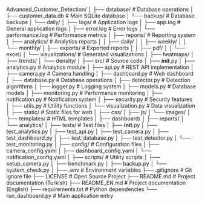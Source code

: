 Advanced_Customer_Detection/
│
├── database/                      # Database operations
│   ├── customer_data.db          # Main SQLite database
│   └── backup/                   # Database backups
│       └── daily/
│
├── logs/                         # Application logs
│   ├── app.log                   # General application logs
│   ├── error.log                # Error logs
│   └── performance.log          # Performance metrics
│
├── reports/                      # Reporting system
│   ├── analytics/               # Analytics reports
│   │   ├── daily/
│   │   ├── weekly/
│   │   └── monthly/
│   ├── exports/                # Exported reports
│   │   ├── pdf/
│   │   └── excel/
│   └── visualizations/         # Generated visualizations
│       ├── heatmaps/
│       ├── trends/
│       └── density/
│
├── src/                         # Source code
│   ├── __init__.py
│   ├── analytics.py            # Analytics module
│   ├── api.py                 # REST API implementation
│   ├── camera.py              # Camera handling
│   ├── dashboard.py           # Web dashboard
│   ├── database.py            # Database operations
│   ├── detector.py            # Detection algorithms
│   ├── logger.py              # Logging system
│   ├── models.py              # Database models
│   ├── monitoring.py          # Performance monitoring
│   ├── notification.py        # Notification system
│   ├── security.py            # Security features
│   ├── utils.py               # Utility functions
│   └── visualization.py       # Data visualization
│
├── static/                      # Static files for web
│   ├── css/
│   ├── js/
│   └── images/
│
├── templates/                   # HTML templates
│   ├── dashboard/
│   ├── reports/
│   └── analytics/
│
├── tests/                      # Test files
│   ├── __init__.py
│   ├── test_analytics.py
│   ├── test_api.py
│   ├── test_camera.py
│   ├── test_dashboard.py
│   ├── test_database.py
│   ├── test_detector.py
│   └── test_monitoring.py
│
├── config/                     # Configuration files
│   ├── camera_config.yaml
│   ├── dashboard_config.yaml
│   └── notification_config.yaml
│
├── scripts/                    # Utility scripts
│   ├── setup_camera.py
│   ├── benchmark.py
│   ├── backup.py
│   └── system_check.py
│
├── .env                        # Environment variables
├── .gitignore                 # Git ignore file
├── LICENSE                    # Open Source Project
├── README.md                  # Project documentation (Turkish)
├── README_EN.md              # Project documentation (English)
├── requirements.txt           # Python dependencies
└── run_dashboard.py          # Main application entry